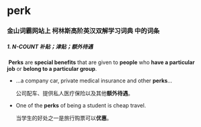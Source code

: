 # perk

### 金山词霸网站上 柯林斯高阶英汉双解学习词典 中的词条

##### 1. N-COUNT 补贴；津贴；额外待遇

​	**Perks** are **special benefits** that are given to **people** who **have a particular job** or **belong to a particular group**.

- ...a company car, private medical insurance and other **perks**...

  公司配车、提供私人医疗保险以及其他**额外待遇**。

- One of the **perks** of being a student is cheap travel.

   当学生的好处之一是旅行购票可以**优惠**。
